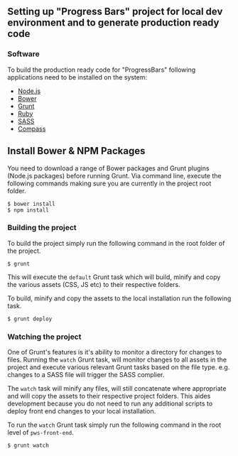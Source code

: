 ## Setting up "Progress Bars" project for local dev environment and to generate production ready code  ##

### Software ###
To build the production ready code for "ProgressBars" following applications need to be installed on the system: 

* [Node.js](http://nodejs.org/)
* [Bower](http://bower.io/)
* [Grunt](http://gruntjs.com/)
* [Ruby](https://www.ruby-lang.org/en/)
* [SASS](http://sass-lang.com/)
* [Compass](http://compass-style.org/)

## Install Bower & NPM Packages ##

You need to download a range of Bower packages and Grunt plugins (Node.js packages) before running Grunt. 
Via command line, execute the following commands making sure you are currently in the project root folder.

	$ bower install
	$ npm install

### Building the project ###

To build the project simply run the following command in the root folder of the project.

	$ grunt
	
This will execute the `default` Grunt task which will build, minify and copy the various assets (CSS, JS etc) to their respective folders.

To build, minify and copy the assets to the local installation run the following task.

	$ grunt deploy

### Watching the project ###

One of Grunt's features is it's ability to monitor a directory for changes to files. Running the `watch` Grunt task, will monitor changes to all assets in the project 
and execute various relevant Grunt tasks based on the file type. e.g. changes to a SASS file will trigger the SASS complier.

The `watch` task will minify any files, will still concatenate where appropriate and will copy the assets to their respective project folders. 
This aides development because you do not need to run any additional scripts to deploy front end changes to your local installation.

To run the `watch` Grunt task simply run the following command in the root level of `pws-front-end`.

	$ grunt watch